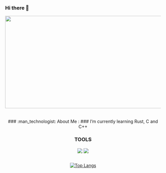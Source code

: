 ### Hi there 👋</br>
<div align="center">
  <img src="https://media.giphy.com/media/dWesBcTLavkZuG35MI/giphy.gif" width="600" height="300" align="center"/>
</div>
<div align="center">
  <img src="https://komarev.com/ghpvc/?username=brunoliratm&style=flat-square&color=blue" alt="" align="center"/>
<div>
  
</br>
</br>
### :man_technologist: About Me :
### I’m currently learning Rust, C and C++
</br>
<div align="center">
  <h3 align="center">TOOLS</h3>
  <img src=https://user-images.githubusercontent.com/114788642/220455203-84a9b48f-bcf3-4497-bc3e-b2bbcd46baaf.png align="center">
  <img src=https://user-images.githubusercontent.com/114788642/220455906-a23e0df0-1c36-4c6f-83c4-b59c4f2ed2cc.png align="center">
</div>
</br>

[![Top Langs](https://github-readme-stats.vercel.app/api/top-langs/?username=brunoliratm&layout=compact&theme=dracula)](https://github.com/anuraghazra/github-readme-stats)





<!--
**brunoliratm/brunoliratm** is a ✨ _special_ ✨ repository because its `README.md` (this file) appears on your GitHub profile.
[![trophy](https://github-profile-trophy.vercel.app/?username=brunoliratm&theme=onedark)](https://github.com/ryo-ma/github-profile-trophy)
Here are some ideas to get you started:

-->
